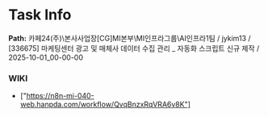 # Task Info

**Path:** 카페24(주)\본사사업장\[CG]MI본부\MI인프라그룹\AI인프라1팀 / jykim13 / [336675] 마케팅센터 광고 및 매체사 데이터 수집 관리 _ 자동화 스크립트 신규 제작 / 2025-10-01_00-00-00

### WIKI
- ["https://n8n-mi-040-web.hanpda.com/workflow/QvqBnzxRqVRA6v8K"]

